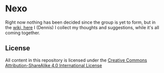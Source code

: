 Nexo
====

Right now nothing has been decided since the group is yet to form, but in the [wiki, here](https://github.com/dennisvdheijden/The-Nexo-Network/wiki) I (Dennis) I collect my thoughts and suggestions, while it's all coming together.

## License

All content in this repository is licensed under the [Creative Commons Attribution-ShareAlike 4.0 International License](https://github.com/enspiral/agreements/tree/master/LICENSE.md)
